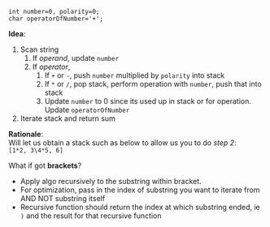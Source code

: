 ```
int number=0, polarity=0;
char operatorOfNumber='+';
```
**Idea**:
1. Scan string
	1. If *operand*, update `number`
	2. If *operator*,
		1. If `+` or `-`, push `number` multiplied by `polarity` into stack
		2. If `*` or `/`, pop stack, perform operation with `number`, push that into stack
		3. Update `number` to 0 since its used up in stack or for operation. Update `operatorOfNumber`
2. Iterate stack and return sum

**Rationale**:<br/>
Will let us obtain a stack such as below to allow us you to  do *step 2*:<br/>
`[1*2, 3\4*5, 6]`

What if got **brackets**?<br/>
- Apply algo recursively to the substring within bracket.
- For optimization, pass in the index of substring you want to iterate from AND NOT substring itself
- Recursive function should return the index at which substring ended, ie `)` and the result for that recursive function
